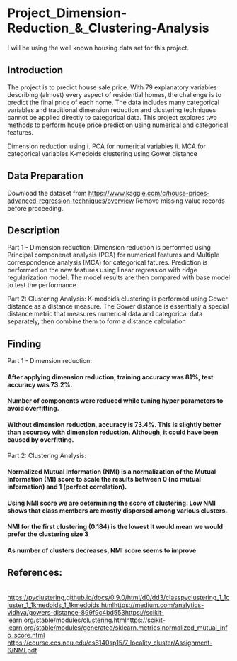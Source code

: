 # Project_Dimension-Reduction_&_Clustering-Analysis
I will be using the well known housing data set for this project.

## Introduction
The project is to predict house sale price. With 79 explanatory variables describing (almost) every aspect of residential homes, the challenge is to predict the final price of each home. The data includes many categorical variables and traditional dimension reduction and clustering techniques cannot be applied directly to categorical data. This project explores two methods to perform house price prediction using numerical and categorical features.

Dimension reduction using
i. PCA for numerical variables
ii. MCA for categorical variables
K-medoids clustering using Gower distance

## Data Preparation
Download the dataset from https://www.kaggle.com/c/house-prices-advanced-regression-techniques/overview Remove missing value records before proceeding.

## Description
Part 1 - Dimension reduction: Dimension reduction is performed using Principal componenet analysis (PCA) for numerical features and Multiple correspondence analysis (MCA) for categorical fatures. Prediction is performed on the new features using linear regression with ridge regularization model. The model results are then compared with base model to test the performance.

Part 2: Clustering Analysis: K-medoids clustering is performed using Gower distance as a distance measure. The Gower distance is essentially a special distance metric that measures numerical data and categorical data separately, then combine them to form a distance calculation

## Finding

Part 1 - Dimension reduction:
#### After applying dimension reduction, training accuracy was 81%, test accuracy was 73.2%.
#### Number of components were reduced while tuning hyper parameters to avoid overfitting.
#### Without dimension reduction, accuracy is 73.4%. This is slightly better than accuracy with dimension reduction. Although, it could have been caused by overfitting.

Part 2: Clustering Analysis:
#### Normalized Mutual Information (NMI) is a normalization of the Mutual Information (MI) score to scale the results between 0 (no mutual information) and 1 (perfect correlation).
#### Using NMI score we are determining the score of clustering. Low NMI shows that class members are mostly dispersed among various clusters.
#### NMI for the first clustering (0.184) is the lowest It would mean we would prefer the clustering size 3
#### As number of clusters decreases, NMI score seems to improve

## References:
​
https://pyclustering.github.io/docs/0.9.0/html/d0/dd3/classpyclustering_1_1cluster_1_1kmedoids_1_1kmedoids.html
​
https://medium.com/analytics-vidhya/gowers-distance-899f9c4bd553
​
https://scikit-learn.org/stable/modules/clustering.html
​
https://scikit-learn.org/stable/modules/generated/sklearn.metrics.normalized_mutual_info_score.html
​
https://course.ccs.neu.edu/cs6140sp15/7_locality_cluster/Assignment-6/NMI.pdf
   
